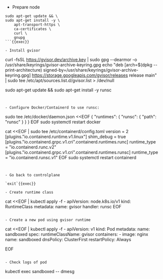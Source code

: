 - Prepare node
```
sudo apt-get update && \
sudo apt-get install -y \
    apt-transport-https \
    ca-certificates \
    curl \
    gnupg
```{{exec}}

- Install gvisor
```
curl -fsSL https://gvisor.dev/archive.key | sudo gpg --dearmor -o /usr/share/keyrings/gvisor-archive-keyring.gpg
echo "deb [arch=$(dpkg --print-architecture) signed-by=/usr/share/keyrings/gvisor-archive-keyring.gpg] https://storage.googleapis.com/gvisor/releases release main" | sudo tee /etc/apt/sources.list.d/gvisor.list > /dev/null

sudo apt-get update && sudo apt-get install -y runsc
```{{exec}}


- Configure Docker/Containerd to use runsc:

```
sudo tee /etc/docker/daemon.json <<EOF
{
  "runtimes": {
    "runsc": {
      "path": "runsc"
    }
  }
}
EOF
sudo systemctl restart docker

cat <<EOF | sudo tee /etc/containerd/config.toml
version = 2
[plugins."io.containerd.runtime.v1.linux"]
  shim_debug = true
[plugins."io.containerd.grpc.v1.cri".containerd.runtimes.runc]
  runtime_type = "io.containerd.runc.v2"
[plugins."io.containerd.grpc.v1.cri".containerd.runtimes.runsc]
  runtime_type = "io.containerd.runsc.v1"
EOF
sudo systemctl restart containerd

```{{exec}}


- Go back to controlplane

`exit`{{exec}}

- Create runtime class
```
cat <<EOF | kubectl apply -f -
apiVersion: node.k8s.io/v1
kind: RuntimeClass
metadata:
  name: gvisor
handler: runsc
EOF
```{{exec}}

- Create a new pod using gvisor runtime

```
cat <<EOF | kubectl apply -f -
apiVersion: v1
kind: Pod
metadata:
  name: sandboxed
spec:
  runtimeClassName: gvisor
  containers:
    - image: nginx
      name: sandboxed
  dnsPolicy: ClusterFirst
  restartPolicy: Always

EOF
```{{exec}}

- Check logs of pod

```
 kubectl exec sandboxed -- dmesg
 ```{{exec}}
